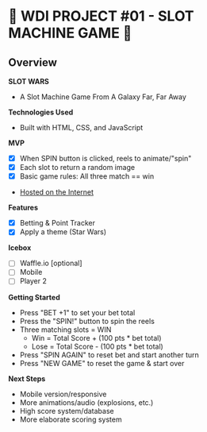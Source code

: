 # :slot_machine: WDI PROJECT #01 - SLOT MACHINE GAME :slot_machine:

## Overview

**SLOT WARS**
- A Slot Machine Game From A Galaxy Far, Far Away

**Technologies Used**
- Built with HTML, CSS, and JavaScript

**MVP**
- [x] When SPIN button is clicked, reels to animate/"spin"
- [x] Each slot to return a random image
- [x] Basic game rules: All three match == win 
- [Hosted on the Internet](https://secretagentan.github.io/project_01_build_a_game/)

**Features**
- [x] Betting & Point Tracker
- [x] Apply a theme (Star Wars)

**Icebox**
- [ ] Waffle.io [optional]
- [ ] Mobile
- [ ] Player 2

**Getting Started** 
- Press "BET +1" to set your bet total 
- Press the "SPIN!" button to spin the reels
- Three matching slots = WIN 
    - Win = Total Score + (100 pts * bet total)
    - Lose = Total Score - (100 pts * bet total)
- Press "SPIN AGAIN" to reset bet and start another turn
- Press "NEW GAME" to reset the game & start over

**Next Steps**
- Mobile version/responsive
- More animations/audio (explosions, etc.)
- High score system/database
- More elaborate scoring system
